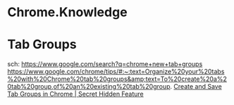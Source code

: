# Chrome.Knowledge
# Tab Groups
sch: https://www.google.com/search?q=chrome+new+tab+groups https://www.google.com/chrome/tips/#:~:text=Organize%20your%20tabs%20with%20Chrome%20tab%20groups&amp;text=To%20create%20a%20tab%20group,of%20an%20existing%20tab%20group. [Create and Save Tab Groups in Chrome | Secret Hidden Feature](https://youtu.be/S3EU6lqKfns)
